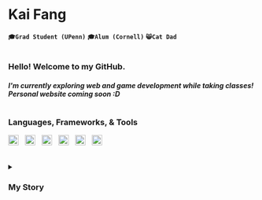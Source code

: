 # Kai Fang 
**`🎓Grad Student (UPenn)`** **`🎓Alum (Cornell)`** **`😸Cat Dad`**

#

### Hello! Welcome to my GitHub.
##### I'm currently exploring web and game development while taking classes! Personal website coming soon :D

#

### Languages, Frameworks, & Tools 
<img align="left" alt="Python" width="21px" style="padding-right:10px;" src="https://cdn.jsdelivr.net/gh/devicons/devicon/icons/python/python-plain.svg" />
<img align="left" alt="HTML" width="21px" style="padding-right:10px;" src="https://cdn.jsdelivr.net/gh/devicons/devicon/icons/html5/html5-plain.svg" />
<img align="left" alt="CSS" width="21px" style="padding-right:10px;" src="https://cdn.jsdelivr.net/gh/devicons/devicon/icons/css3/css3-plain.svg" />
<img align="left" alt="JavaScript" width="21px" style="padding-right:10px;" src="https://cdn.jsdelivr.net/gh/devicons/devicon/icons/javascript/javascript-plain.svg" />
<img align="left" alt="GitHub" width="21px" style="padding-right:10px;" src="https://cdn.jsdelivr.net/gh/devicons/devicon/icons/github/github-original.svg" />
<img align="left" alt="Git" width="21px" style="padding-right:10px;" src="https://cdn.jsdelivr.net/gh/devicons/devicon/icons/git/git-original.svg" />

<br>

#

<details>
  <summary><h3>My Story</h3></summary>
    <h5></h5>
</details>

#
